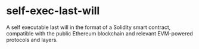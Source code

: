 # self-exec-last-will
A self executable last will in the format of a Solidity smart contract, compatible with the public Ethereum blockchain and relevant EVM-powered protocols and layers.
